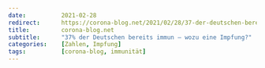 ```yaml
---
date:          2021-02-28
redirect:      https://corona-blog.net/2021/02/28/37-der-deutschen-bereits-immun-wozu-eine-impfung/
title:         corona-blog.net
subtitle:      "37% der Deutschen bereits immun – wozu eine Impfung?"
categories:    [Zahlen, Impfung]
tags:          [corona-blog, immunität]
---
```

